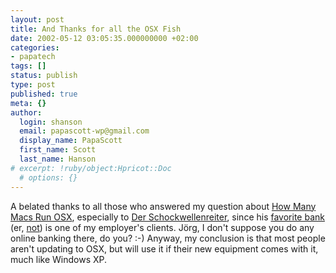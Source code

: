 ```yaml
---
layout: post
title: And Thanks for all the OSX Fish
date: 2002-05-12 03:05:35.000000000 +02:00
categories:
- papatech
tags: []
status: publish
type: post
published: true
meta: {}
author:
  login: shanson
  email: papascott-wp@gmail.com
  display_name: PapaScott
  first_name: Scott
  last_name: Hanson
# excerpt: !ruby/object:Hpricot::Doc
  # options: {}
---
```

<p>A belated thanks to all those who answered my question about <a href="/2002/04/18/index.php#001712">How Many Macs Run OSX</a>, especially to <a href="http://www.schockwellenreiter.de/">Der Schockwellenreiter</a>, since his <a href="http://www.bankgesellschaft.de">favorite bank</a> (er, <a href="http://www.schockwellenreiter.de/2002/05/10.html#a5318">not</a>)  is one of my employer's clients. Jörg, I don't suppose you do any online banking there, do you? :-)  Anyway, my conclusion is that most people aren't updating to OSX, but will use it if their new equipment comes with it, much like Windows XP.</p>
